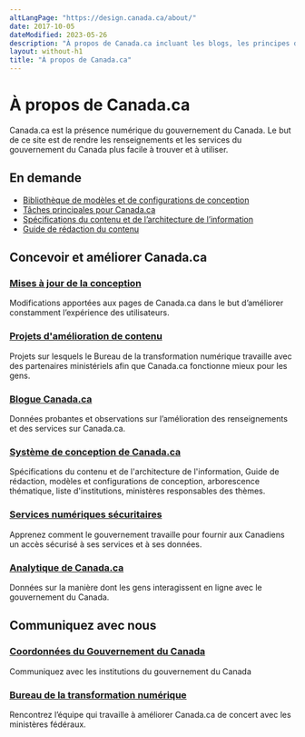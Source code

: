 ```yaml
---
altLangPage: "https://design.canada.ca/about/"
date: 2017-10-05
dateModified: 2023-05-26
description: "À propos de Canada.ca incluant les blogs, les principes de conception, et les manuels et les guides."
layout: without-h1
title: "À propos de Canada.ca"
---
```

<h1 property="name headline" id="wb-cont" dir="ltr">À propos de Canada.ca</h1>
<div class="row profile">
  <div class="col-md-8">
    <p>Canada.ca est la présence numérique du gouvernement du Canada. Le but de ce site est de rendre les renseignements et les services du gouvernement du Canada plus facile à trouver et à utiliser.</p>
  </div>
</div>
<div class="row">
  <div class="col-md-4 col-xs-12 pull-right">
    <section class="lnkbx">
      <h2>En demande</h2>
      <ul>
        <li><a href="{{ site.url }}/bibliotheque-modeles.html">Bibliothèque de modèles et de configurations de conception</a></li>
        <li><a href="{{ site.url }}/a-propos/taches-principales-pour-canada-ca.html">Tâches principales pour Canada.ca</a></li>
        <li><a href="{{ site.url }}/architecture/specifications-contenu-architecture-information-canada.html">Spécifications du contenu et de l’architecture de l’information</a></li>
        <li><a href="{{ site.url }}/guide-redaction/">Guide de rédaction du contenu</a></li>
      </ul>
    </section>
  </div>
  <section class="col-md-8 pull-left gc-drmt">
    <h2>Concevoir et améliorer Canada.ca</h2>
    <div class="wb-eqht row">
      <div class="col-md-6">
        <section>
          <h3 class="h5"><a href="{{ site.url }}/a-propos/derniers-changements.html">Mises à jour de la conception</a></h3>
          <p>Modifications apportées aux pages de Canada.ca dans le but d’améliorer constamment l’expérience des utilisateurs.</p>
        </section>
      </div>
      <div class="col-md-6">
        <section>
          <h3 class="h5"><a href="{{ site.url }}/partenaires/">Projets d'amélioration de contenu</a></h3>
          <p>Projets sur lesquels le Bureau de la transformation numérique travaille avec des partenaires ministériels afin que Canada.ca fonctionne mieux pour les gens.</p>
        </section>
      </div>
      <div class="clearfix"></div>
      <div class="col-md-6">
        <section>
          <h3 class="h5"><a href="{{ site.urlblogue }}">Blogue Canada.ca</a></h3>
          <p>Données probantes et observations sur l’amélioration des renseignements et des services sur Canada.ca.</p>
        </section>
      </div>
      <div class="col-md-6">
        <section>
          <h3 class="h5"><a href="{{ site.url }}/">Système de conception de Canada.ca</a></h3>
          <p>Spécifications du contenu et de l'architecture de l'information, Guide de rédaction, modèles et configurations de conception, arborescence thématique, liste d'institutions, ministères responsables des thèmes.</p>
        </section>
      </div>
      <div class="clearfix"></div>
      <div class="col-md-6">
        <section>
          <h3 class="h5"><a href="{{ site.urlcanadaca }}/fr/gouvernement/a-propos/services-numeriques-securitaires.html">Services numériques sécuritaires</a></h3>
          <p>Apprenez comment le gouvernement travaille pour fournir aux Canadiens un accès sécurisé à ses services et à ses données.</p>
        </section>
      </div>
      <div class="col-md-6">
        <section>
          <h3 class="h5"><a href="{{ site.urlcanadaca }}/fr/analytique.html">Analytique de Canada.ca</a></h3>
          <p>Données sur la manière dont les gens interagissent en ligne avec le gouvernement du Canada.</p>
        </section>
      </div>
    </div>
  </section>
  <div class="clearfix"></div>
  <section class="col-md-8 pull-left gc-drmt">
    <h2>Communiquez avec nous</h2>
    <div class="wb-eqht row">
      <div class="col-md-6">
        <section>
          <h3 class="h5"><a href="{{ site.urlcanadaca }}/fr/contact.html">Coordonnées du Gouvernement du Canada</a></h3>
          <p>Communiquez avec les institutions du gouvernement du Canada</p>
        </section>
      </div>
      <div class="col-md-6">
        <section>
          <h3 class="h5"><a href="{{ site.url }}/a-propos/bureau-transformation-numerique.html">Bureau de la transformation numérique</a></h3>
          <p>Rencontrez l’équipe qui travaille à améliorer Canada.ca de concert avec les ministères fédéraux. </p>
        </section>
      </div>
    </div>
  </section>
</div>

